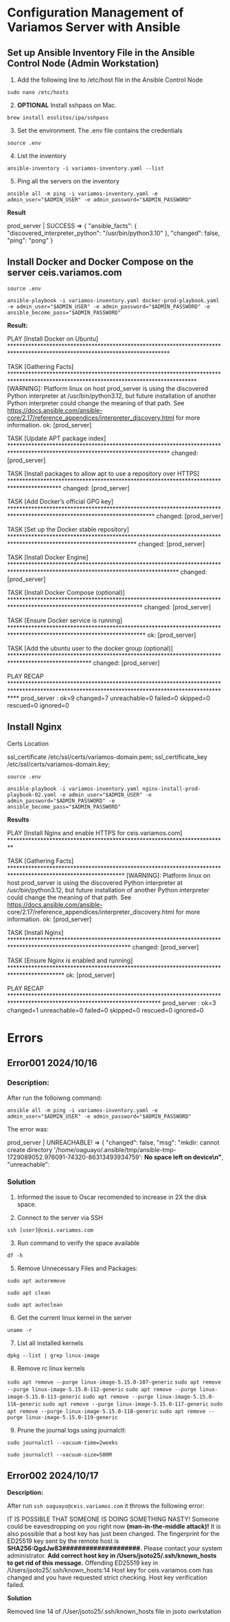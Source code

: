 # Configuration Management of Variamos Server with Ansible

## Set up Ansible Inventory File in the Ansible Control Node (Admin Workstation)

1. Add the following line to /etc/host file in the Ansible Control Node

`sudo nano /etc/hosts`

2. **OPTIONAL** Install  sshpass on Mac. 

`brew install esolitos/ipa/sshpass`

3. Set the environment. The .env file contains the credentials

`source .env`

4. List the inventory

`ansible-inventory -i variamos-inventory.yaml --list`

5. Ping all the servers on the inventory

`ansible all -m ping -i variamos-inventory.yaml -e admin_user="$ADMIN_USER" -e admin_password="$ADMIN_PASSWORD"`

**Result**

prod_server | SUCCESS => {
    "ansible_facts": {
        "discovered_interpreter_python": "/usr/bin/python3.10"
    },
    "changed": false,
    "ping": "pong"
}


## Install Docker and Docker Compose on the server ceis.variamos.com

`source .env`

`ansible-playbook -i variamos-inventory.yaml docker-prod-playbook.yaml -e admin_user="$ADMIN_USER" -e admin_password="$ADMIN_PASSWORD" -e ansible_become_pass="$ADMIN_PASSWORD"`

**Result:**

PLAY [Install Docker on Ubuntu] *****************************************************************************************************************************

TASK [Gathering Facts] **************************************************************************************************************************************
[WARNING]: Platform linux on host prod_server is using the discovered Python interpreter at /usr/bin/python3.12, but future installation of another Python
interpreter could change the meaning of that path. See https://docs.ansible.com/ansible-core/2.17/reference_appendices/interpreter_discovery.html for more
information.
ok: [prod_server]

TASK [Update APT package index] *****************************************************************************************************************************
changed: [prod_server]

TASK [Install packages to allow apt to use a repository over HTTPS] *****************************************************************************************
changed: [prod_server]

TASK [Add Docker’s official GPG key] ************************************************************************************************************************
changed: [prod_server]

TASK [Set up the Docker stable repository] ******************************************************************************************************************
changed: [prod_server]

TASK [Install Docker Engine] ********************************************************************************************************************************
changed: [prod_server]

TASK [Install Docker Compose (optional)] ********************************************************************************************************************
changed: [prod_server]

TASK [Ensure Docker service is running] *********************************************************************************************************************
ok: [prod_server]

TASK [Add the ubuntu user to the docker group (optional)] ***************************************************************************************************
changed: [prod_server]

PLAY RECAP **************************************************************************************************************************************************
prod_server                : ok=9    changed=7    unreachable=0    failed=0    skipped=0    rescued=0    ignored=0   

## Install Nginx

Certs Location

ssl_certificate /etc/ssl/certs/variamos-domain.pem;
ssl_certificate_key /etc/ssl/certs/variamos-domain.key;

`source .env`

`ansible-playbook -i variamos-inventory.yaml nginx-install-prod-playbook-02.yaml -e admin_user="$ADMIN_USER" -e admin_password="$ADMIN_PASSWORD" -e ansible_become_pass="$ADMIN_PASSWORD"`

**Results**


PLAY [Install Nginx and enable HTTPS for ceis.variamos.com] *************************************************************************

TASK [Gathering Facts] **************************************************************************************************************
[WARNING]: Platform linux on host prod_server is using the discovered Python interpreter at /usr/bin/python3.12, but future
installation of another Python interpreter could change the meaning of that path. See https://docs.ansible.com/ansible-
core/2.17/reference_appendices/interpreter_discovery.html for more information.
ok: [prod_server]

TASK [Install Nginx] ****************************************************************************************************************
changed: [prod_server]

TASK [Ensure Nginx is enabled and running] ******************************************************************************************
ok: [prod_server]

PLAY RECAP **************************************************************************************************************************
prod_server                : ok=3    changed=1    unreachable=0    failed=0    skipped=0    rescued=0    ignored=0   

# Errors

## Error001 2024/10/16

### **Description:**

After run the folloiwng command:

`ansible all -m ping -i variamos-inventory.yaml -e admin_user="$ADMIN_USER" -e admin_password="$ADMIN_PASSWORD"`

The error was:

prod_server | UNREACHABLE! => {
"changed": false,
"msg": "mkdir: cannot create directory '/home/oaguayo/.ansible/tmp/ansible-tmp-1729089052.976091-74320-86313493934759': **No space left on device\n"**,
"unreachable":

### Solution

1. Informed the issue to Oscar recomended to increase in 2X the disk space.

2. Connect to the server via SSH

`ssh [user]@ceis.variamos.com`

3. Run command to verify the space available

`df -h`

5. Remove Unnecessary Files and Packages:

`sudo apt autoremove`

`sudo apt clean`

`sudo apt autoclean`

6. Get the current linux kernel in the server

`uname -r`

7. List all installed kernels

`dpkg --list | grep linux-image`

8. Remove rc linux kernels

`sudo apt remove --purge linux-image-5.15.0-107-generic`
`sudo apt remove --purge linux-image-5.15.0-112-generic`
`sudo apt remove --purge linux-image-5.15.0-113-generic`
`sudo apt remove --purge linux-image-5.15.0-116-generic`
`sudo apt remove --purge linux-image-5.15.0-117-generic`
`sudo apt remove --purge linux-image-5.15.0-118-generic`
`sudo apt remove --purge linux-image-5.15.0-119-generic`

9. Prune the journal logs using journalctl:

`sudo journalctl --vacuum-time=2weeks`

`sudo journalctl --vacuum-size=500M`

## Error002 2024/10/17

**Description:**

After run `ssh oaguayo@ceis.variamos.com` it throws the following error:

IT IS POSSIBLE THAT SOMEONE IS DOING SOMETHING NASTY!
Someone could be eavesdropping on you right now **(man-in-the-middle attack)!**
It is also possible that a host key has just been changed.
The fingerprint for the ED25519 key sent by the remote host is
**SHA256:QgdJw83####################.**
Please contact your system administrator.
**Add correct host key in /Users/jsoto25/.ssh/known_hosts to get rid of this message.**
Offending ED25519 key in /Users/jsoto25/.ssh/known_hosts:14
Host key for ceis.variamos.com has changed and you have requested strict checking.
Host key verification failed.

**Solution**

Removed line 14 of /User/jsoto25/.ssh/known_hosts file in jsoto owrkstation

